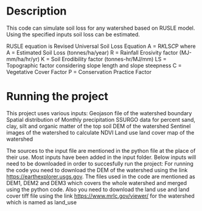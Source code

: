 # Description

This code can simulate soil loss for any watershed based on RUSLE model. Using the specified inputs soil loss can be estimated.
   
RUSLE equation is Revised Universal Soil Loss Equation
   		 A = R*K*LS*C*P
 where A = Estimated Soil Loss (tonnes/ha/year)
       R = Rainfall Erosivity factor (MJ-mm/ha/hr/yr)
       K = Soil Erodibility factor (tonnes-hr/MJ/mm)
       LS = Topographic factor considering slope length and slope steepness
       C = Vegetative Cover Factor
       P = Conservation Practice Factor

# Running the project

This project uses various inputs: 
Geojason file of the watershed boundary
Spatial distribution of Monthly precipitation
SSURGO data for percent sand, clay, silt and organic matter of the top soil
DEM of the watershed
Sentinel images of the watershed to calculate NDVI
Land use land cover map of the watershed

The sources to the input file are mentioned in the python file at the place of their use.
Most inputs have been added in the input folder. Below inputs will need to be downloaded in order to succesfully run the project: 
For running the code you need to download the DEM of the watershed using the link https://earthexplorer.usgs.gov. The files used in the code are mentioned as DEM1, DEM2 and DEM3 which covers the whole watershed and merged using the python code.
Also you need to download the land use and land cover tiff file using the link https://www.mrlc.gov/viewer/ for the watershed which is named as land_use